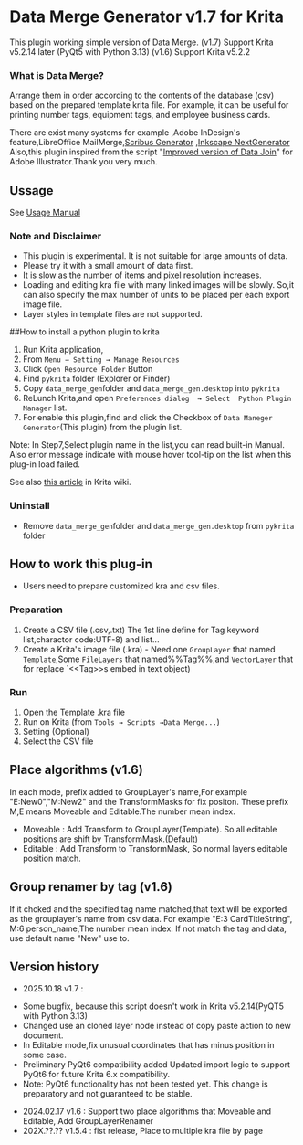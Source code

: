 # Data Merge Generator v1.7 for Krita 

This plugin working simple version of Data Merge.
(v1.7) Support Krita v5.2.14 later (PyQt5 with Python 3.13)
(v1.6) Support Krita v5.2.2

### What is Data Merge?
Arrange them in order according to the contents of the database (csv) based on the prepared template krita file. For example, it can be useful for printing number tags, equipment tags, and employee business cards.

There are exist many systems for example ,Adobe InDesign's feature,LibreOffice MailMerge,[Scribus Generator](https://berteh.github.io/ScribusGenerator/)  ,[Inkscape NextGenerator](https://gitlab.com/Moini/nextgenerator) 
Also,this plugin inspired from the script "[Improved version of Data Join](http://indesigner.blog101.fc2.com/blog-entry-230.html
)"  for Adobe Illustrator.Thank you very much.

## Ussage
See [Usage Manual](https://sumireneko.github.io/data_merge/data_merge_gen/Manual.html)

### Note and Disclaimer
* This plugin is experimental. It is not suitable for large amounts of data.
* Please try it with a small amount of data first.
* It is slow as the number of items and pixel resolution increases.
* Loading and editing kra file with many linked images will be slowly.
So,it can also specify the max number of units to be placed per each export image file.
* Layer styles in template files are not supported.


##How to install a python plugin to krita
1. Run Krita application,
2. From `Menu → Setting → Manage Resources`
3. Click `Open Resource Folder` Button
4. Find `pykrita` folder (Explorer or Finder)
5. Copy `data_merge_gen`folder and `data_merge_gen.desktop` into `pykrita`
6. ReLunch Krita,and open `Preferences dialog  → Select  Python Plugin Manager` list.
7. For enable this plugin,find and click the Checkbox of `Data Maneger Generator`(This plugin) from the plugin list.

Note:
In Step7,Select plugin name in the list,you can read built-in Manual.
Also error message indicate with mouse hover tool-tip on the list when this plug-in load failed.

See also [this article](https://docs.krita.org/en/user_manual/python_scripting/install_custom_python_plugin.html) in Krita wiki.

### Uninstall
* Remove `data_merge_gen`folder and `data_merge_gen.desktop` from `pykrita` folder


## How to work this plug-in
* Users need to prepare customized kra and csv files.

### Preparation
1. Create a CSV file (.csv,.txt) The 1st line define for Tag keyword list,charactor code:UTF-8) and list...
2. Create a Krita's image file (.kra) - Need one `GroupLayer` that named `Template`,Some `FileLayers` that named%%Tag%%,and `VectorLayer` that for replace `&lt;&lt;Tag&gt;&gt;s embed in text object)

### Run
1. Open the Template .kra file
2. Run on Krita (from `Tools → Scripts →Data Merge...`)
3. Setting (Optional)
4. Select the CSV file

## Place algorithms (v1.6)
In each mode, prefix added to GroupLayer's name,For example "E:New0","M:New2" and the TransformMasks for fix positon. 
These prefix M,E means Moveable and Editable.The number mean index.
* Moveable  : Add Transform to GroupLayer(Template). So all editable positions are shift by TransformMask.(Default)
* Editable  : Add Transform to TransformMask, So normal layers editable position match. 

## Group renamer by tag (v1.6)
If it chcked and the specified tag name matched,that text will be exported as the grouplayer's name from csv data.
For example "E:3 CardTitleString", M:6 person_name,The number mean index.
If not match the tag and data, use default name "New" use to.

## Version history
* 2025.10.18 v1.7 :
 - Some bugfix, because this script doesn't work in Krita v5.2.14(PyQT5 with Python 3.13)
 - Changed use an cloned layer node instead of copy paste action to new document.
 - In Editable mode,fix unusual coordinates that has minus position in some case.
 - Preliminary PyQt6 compatibility added Updated import logic to support PyQt6 for future Krita 6.x compatibility.
 - Note: PyQt6 functionality has not been tested yet. This change is preparatory and not guaranteed to be stable.

* 2024.02.17 v1.6 : Support two place algorithms that Moveable and Editable, Add GroupLayerRenamer
* 202X.??.?? v1.5.4 : fist release, Place to multiple kra file by page

